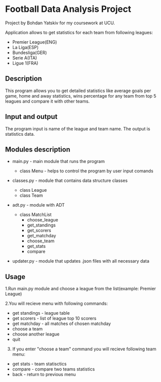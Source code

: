 # Football Data Analysis Project
Project by Bohdan Yatskiv for my coursework at UCU.

Application allows to get statistics for each team from following leagues:

 - Premier League(ENG)
 - La Liga(ESP)
 - Bundesliga(GER)
 - Serie A(ITA)
 - Ligue 1(FRA)

## Description
This program allows you to get detailed statistics like average goals per game, home and away statistics, wins percentage
for any team from top 5 leagues and compare it with other teams. 

## Input and output
The program input is name of the league and team name.
The output is statistics data.

## Modules description
* main.py - main module that runs the program
   - class Menu - helps to control the program by user input comands
* classes.py - module that contains data structure classes
   - class League 
   - class Team
* adt.py - module with ADT
   - class MatchList
      - choose_league
      - get_standings
      - get_scorers
      - get_matchday
      - choose_team
      - get_stats
      - compare
   
* updater.py - module that updates .json files with all necessary data

## Usage
1.Run main.py module and choose a league from the list(example: Premier League)

2.You will recieve menu with following commands:
* get standings - league table
* get scorers - list of league top 10 scorers
* get matchday - all matches of chosen matchday 
* choose a team 
* choose another league
* quit
3. If you enter "choose a team" command you will recieve following team menu:
* get stats - team statisctics
* compare - compare two teams statistics
* back - return to previous menu 

